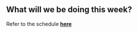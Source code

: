 ## What will we be doing this week?

Refer to the schedule [**here**](/course/syllabus/developer/projects/TFB-build-2/schedule/)
